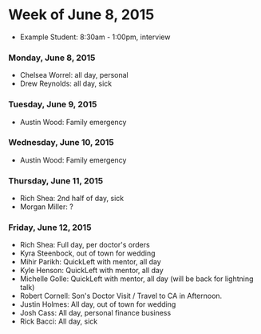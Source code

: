 # Week of June 8, 2015

* Example Student: 8:30am - 1:00pm, interview

### Monday, June 8, 2015

* Chelsea Worrel: all day, personal
* Drew Reynolds: all day, sick

### Tuesday, June 9, 2015

* Austin Wood: Family emergency

### Wednesday, June 10, 2015

* Austin Wood: Family emergency

### Thursday, June 11, 2015
* Rich Shea:  2nd half of day, sick
* Morgan Miller: ?

### Friday, June 12, 2015
* Rich Shea: Full day, per doctor's orders
* Kyra Steenbock, out of town for wedding
* Mihir Parikh: QuickLeft with mentor, all day
* Kyle Henson: QuickLeft with mentor, all day
* Michelle Golle: QuickLeft with mentor, all day (will be back for lightning talk)
* Robert Cornell: Son's Doctor Visit / Travel to CA in Afternoon. 
* Justin Holmes: All day, out of town for wedding
* Josh Cass: All day, personal finance business
* Rick Bacci: All day, sick
